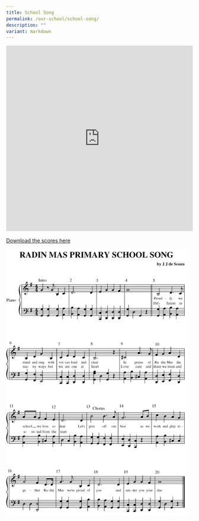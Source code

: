 ```yaml
---
title: School Song
permalink: /our-school/school-song/
description: ""
variant: markdown
---
```

<iframe allowfullscreen="" allow="accelerometer; autoplay; clipboard-write; encrypted-media; gyroscope; picture-in-picture; web-share" frameborder="0" title="YouTube video player" src="https://www.youtube.com/embed/PCG6YXnO2EE?si=QYyuUtqJkbuyf3qr" height="500" width="100%"></iframe>

<p><a href="/images/song.gif" target="_blank" rel="noopener">Download the scores here</a></p>
<img src="/images/song.gif">